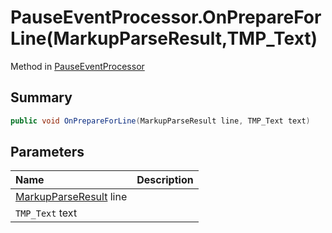 # PauseEventProcessor.OnPrepareForLine(MarkupParseResult,TMP_Text)

Method in [PauseEventProcessor](/docs/api/csharp/yarn.unity.pauseeventprocessor.md)

## Summary



```csharp
public void OnPrepareForLine(MarkupParseResult line, TMP_Text text)
```

## Parameters

|Name|Description|
|:---|:---|
|[MarkupParseResult](/docs/api/csharp/yarn.markup.markupparseresult.md) line||
|`TMP_Text` text||

